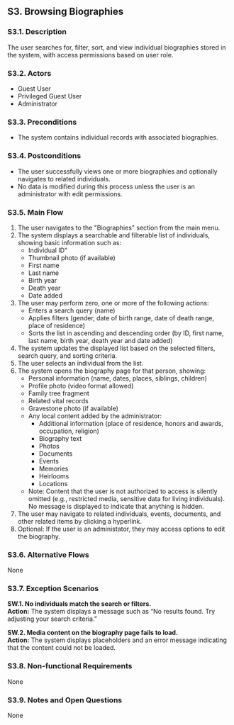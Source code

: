 ## S3. Browsing Biographies

### S3.1. Description
The user searches for, filter, sort, and view individual biographies stored in the system, with access permissions based on user role.

### S3.2. Actors
- Guest User
- Privileged Guest User
- Administrator

### S3.3. Preconditions
- The system contains individual records with associated biographies.

### S3.4. Postconditions
- The user successfully views one or more biographies and optionally navigates to related individuals.
- No data is modified during this process unless the user is an administrator with edit permissions.

### S3.5. Main Flow
1. The user navigates to the "Biographies" section from the main menu.
2. The system displays a searchable and filterable list of individuals, showing basic information such as:
    - Individual ID"
    - Thumbnail photo (if available)
    - First name
    - Last name
    - Birth year
    - Death year
    - Date added
3. The user may perform zero, one or more of the following actions:
    - Enters a search query (name)
    - Applies filters (gender, date of birth range, date of death range, place of residence)
    - Sorts the list in ascending and descending order (by ID, first name, last name, birth year, death year and date added)
4. The system updates the displayed list based on the selected filters, search query, and sorting criteria.
5. The user selects an individual from the list.
6. The system opens the biography page for that person, showing:
    - Personal information (name, dates, places, siblings, children)
    - Profile photo (video format allowed)
    - Family tree fragment
    - Related vital records
    - Gravestone photo (if available)
    - Any local content added by the administrator:
        - Additional information (place of residence, honors and awards, occupation, religion)
        - Biography text
        - Photos
        - Documents
        - Events
        - Memories
        - Heirlooms
        - Locations
    - Note: Content that the user is not authorized to access is silently omitted (e.g., restricted media, sensitive data for living individuals). No message is displayed to indicate that anything is hidden.
7. The user may navigate to related individuals, events, documents, and other related items by clicking a hyperlink.
8. Optional: If the user is an administator, they may access options to edit the biography.


### S3.6. Alternative Flows
None

### S3.7. Exception Scenarios
**SW.1. No individuals match the search or filters.**  
**Action:** The system displays a message such as “No results found. Try adjusting your search criteria.”

**SW.2. Media content on the biography page fails to load.**  
**Action:** The system displays placeholders and an error message indicating that the content could not be loaded.

### S3.8. Non-functional Requirements
None

### S3.9. Notes and Open Questions
None